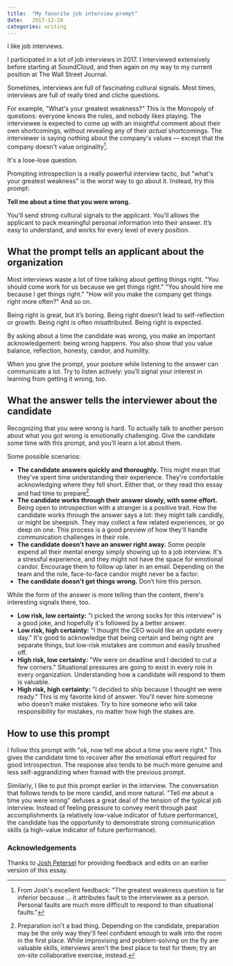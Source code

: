 ```yaml
---
title:  "My favorite job interview prompt"
date:   2017-12-28
categories: writing
---
```


I like job interviews.

I participated in a lot of job interviews in 2017.  I interviewed extensively before starting at SoundCloud, and then again on my way to my current position at The Wall Street Journal.

Sometimes, interviews are full of fascinating cultural signals. Most times, interviews are full of really tired and cliche questions.

For example, "What's your greatest weakness?" This is the Monopoly of questions: everyone knows the rules, and nobody likes playing. The interviewee is expected to come up with an insightful comment about their own shortcomings, without revealing any of their _actual_ shortcomings. The interviewer is saying nothing about the company's values — except that the company doesn't value originality[^1].

It's a lose-lose question.

Prompting introspection is a really powerful interview tactic, but "what's your greatest weakness" is the worst way to go about it. Instead, try this prompt:

**Tell me about a time that you were wrong.**

You'll send strong cultural signals to the applicant. You'll allows the applicant to pack meaningful personal information into their answer. It’s easy to understand, and works for every level of every position.

## What the prompt tells an applicant about the organization

Most interviews waste a lot of time talking about getting things right. "You should come work for us because we get things right." "You should hire me because I get things right." "How will you make the company get things right more often?" And so on.

Being right is great, but it’s boring. Being right doesn’t lead to self-reflection or growth. Being right is often misattributed. Being right is expected.

By asking about a time the candidate was wrong, you make an important acknowledgement: being wrong happens. You also show that you value balance, reflection, honesty, candor, and humility.

When you give the prompt, your posture while listening to the answer can communicate a lot. Try to listen actively: you’ll signal your interest in learning from getting it wrong, too.

## What the answer tells the interviewer about the candidate

Recognizing that you were wrong is hard. To actually talk to another person about what you got wrong is emotionally challenging. Give the candidate some time with this prompt, and you’ll learn a lot about them.

Some possible scenarios:

- **The candidate answers quickly and thoroughly.** This might mean that they've spent time understanding their experience. They're comfortable acknowledging where they fell short. Either that, or they read this essay and had time to prepare[^2].
- **The candidate works through their answer slowly, with some effort.** Being open to introspection with a stranger is a positive trait. How the candidate works through the answer says a lot: they might talk candidly, or might be sheepish. They may collect a few related experiences, or go deep on one. This process is a good preview of how they'll handle communication challenges in their role.
- **The candidate doesn't have an answer right away.** Some people expend all their mental energy simply showing up to a job interview. It's a stressful experience, and they might not have the space for emotional candor. Encourage them to follow up later in an email. Depending on the team and the role, face-to-face candor might never be a factor.
- **The candidate doesn't get things wrong.** Don’t hire this person.

While the form of the answer is more telling than the content, there's interesting signals there, too.

- **Low risk, low certainty:** "I picked the wrong socks for this interview" is a good joke, and hopefully it's followed by a better answer.
- **Low risk, high certainty:** "I thought the CEO would like an update every day." It's good to acknowledge that being certain and being right are separate things, but low-risk mistakes are common and easily brushed off.
- **High risk, low certainty:** "We were on deadline and I decided to cut a few corners." Situational pressures are going to exist in every role in every organization. Understanding how a candidate will respond to them is valuable.
- **High risk, high certainty:** "I decided to ship because I thought we were ready." This is my favorite kind of answer. You'll never hire someone who doesn't make mistakes. Try to hire someone who will take responsibility for mistakes, no matter how high the stakes are. 

## How to use this prompt

I follow this prompt with "ok, now tell me about a time you were right." This gives the candidate time to recover after the emotional effort required for good introspection. The response also tends to be much more genuine and less self-aggrandizing when framed with the previous prompt.

Similarly, I like to put this prompt earlier in the interview. The conversation that follows tends to be more candid, and more natural. "Tell me about a time you were wrong" defuses a great deal of the tension of the typical job interview. Instead of feeling pressure to convey merit through past accomplishments (a relatively low-value indicator of future performance), the candidate has the opportunity to demonstrate strong communication skills (a high-value indicator of future performance).

### Acknowledgements

Thanks to [Josh Petersel](http://joshpetersel.com/) for providing feedback and edits on an earlier version of this essay.


[^1]: From Josh's excellent feedback: "The greatest weakness question is far inferior because ... it attributes fault to the interviewee as a person. Personal faults are much more difficult to respond to than situational faults."

[^2]: Preparation isn't a bad thing. Depending on the candidate, preparation may be the only way they'll feel confident enough to walk into the room in the first place. While improvising and problem-solving on the fly are valuable skills, interviews aren't the best place to test for them; try an on-site collaborative exercise, instead.

